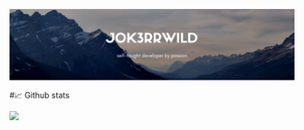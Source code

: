 

<!--
**J0k3rrWild/J0k3rrWild** is a ✨ _special_ ✨ repository because its `README.md` (this file) appears on your GitHub profile.

Here are some ideas to get you started:

- 🔭 I’m currently working on ...
- 🌱 I’m currently learning ...
- 👯 I’m looking to collaborate on ...
- 🤔 I’m looking for help with ...
- 💬 Ask me about ...
- 📫 How to reach me: ...
- 😄 Pronouns: ...
- ⚡ Fun fact: ...
-->

![banner](https://github.com/J0k3rrWild/J0k3rrWild/blob/master/Mountain%20Landscape%20Photography%20Etsy%20Banner.png)

#📈 Github stats

![](https://github-readme-stats.vercel.app/api?username=J0k3rrWild&theme=blue-green)
